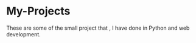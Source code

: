 # My-Projects
These are some of the small project that , I have done in Python and web development.
